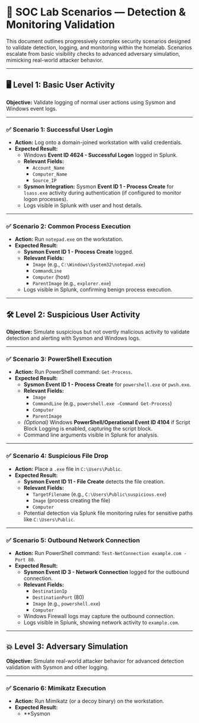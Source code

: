 # 🧪 SOC Lab Scenarios — Detection & Monitoring Validation

This document outlines progressively complex security scenarios designed to validate detection, logging, and monitoring within the homelab. Scenarios escalate from basic visibility checks to advanced adversary simulation, mimicking real-world attacker behavior.

---

## 🖥 Level 1: Basic User Activity

**Objective:** Validate logging of normal user actions using Sysmon and Windows event logs.

---

### ✅ Scenario 1: Successful User Login

- **Action:** Log onto a domain-joined workstation with valid credentials.
- **Expected Result:**
  - Windows **Event ID 4624 - Successful Logon** logged in Splunk.
  - **Relevant Fields:**
    - `Account_Name`
    - `Computer_Name`
    - `Source_IP`
  - **Sysmon Integration:** Sysmon **Event ID 1 - Process Create** for `lsass.exe` activity during authentication (if configured to monitor logon processes).
  - Logs visible in Splunk with user and host details.

---

### ✅ Scenario 2: Common Process Execution

- **Action:** Run `notepad.exe` on the workstation.
- **Expected Result:**
  - **Sysmon Event ID 1 - Process Create** logged.
  - **Relevant Fields:**
    - `Image` (e.g., `C:\Windows\System32\notepad.exe`)
    - `CommandLine`
    - `Computer` (host)
    - `ParentImage` (e.g., `explorer.exe`)
  - Logs visible in Splunk, confirming benign process execution.

---

## 🛠 Level 2: Suspicious User Activity

**Objective:** Simulate suspicious but not overtly malicious activity to validate detection and alerting with Sysmon and Windows logs.

---

### ✅ Scenario 3: PowerShell Execution

- **Action:** Run PowerShell command: `Get-Process`.
- **Expected Result:**
  - **Sysmon Event ID 1 - Process Create** for `powershell.exe` or `pwsh.exe`.
  - **Relevant Fields:**
    - `Image`
    - `CommandLine` (e.g., `powershell.exe -Command Get-Process`)
    - `Computer`
    - `ParentImage`
  - *(Optional)* Windows **PowerShell/Operational Event ID 4104** if Script Block Logging is enabled, capturing the script block.
  - Command line arguments visible in Splunk for analysis.

---

### ✅ Scenario 4: Suspicious File Drop

- **Action:** Place a `.exe` file in `C:\Users\Public`.
- **Expected Result:**
  - **Sysmon Event ID 11 - File Create** detects the file creation.
  - **Relevant Fields:**
    - `TargetFilename` (e.g., `C:\Users\Public\suspicious.exe`)
    - `Image` (process creating the file)
    - `Computer`
  - Potential detection via Splunk file monitoring rules for sensitive paths like `C:\Users\Public`.

---

### ✅ Scenario 5: Outbound Network Connection

- **Action:** Run PowerShell command: `Test-NetConnection example.com -Port 80`.
- **Expected Result:**
  - **Sysmon Event ID 3 - Network Connection** logged for the outbound connection.
  - **Relevant Fields:**
    - `DestinationIp`
    - `DestinationPort` (80)
    - `Image` (e.g., `powershell.exe`)
    - `Computer`
  - Windows Firewall logs may capture the outbound connection.
  - Logs visible in Splunk, showing network activity to `example.com`.

---

## 💥 Level 3: Adversary Simulation

**Objective:** Simulate real-world attacker behavior for advanced detection validation with Sysmon and other logging.

---

### ✅ Scenario 6: Mimikatz Execution

- **Action:** Run Mimikatz (or a decoy binary) on the workstation.
- **Expected Result:**
  - **Sysmon